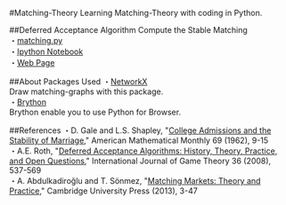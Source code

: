 #Matching-Theory
Learning Matching-Theory with coding in Python.  

##Deferred Acceptance Algorithm
Compute the Stable Matching  
・[matching.py](https://github.com/yoshimasaogawa/Matching-Theory/blob/master/matching.py)  
・[Ipython Notebook](http://nbviewer.ipython.org/github/yoshimasaogawa/Matching-Theory/blob/master/marriage.ipynb)  
・[Web Page](https://yoshimasaogawa.github.io/marriage/index.html)  
  
##About Packages Used
・[NetworkX](https://networkx.github.io/)  
Draw matching-graphs with this package.   
・[Brython](http://www.brython.info/)  
Brython enable you to use Python for Browser.  
  
##References
・D. Gale and L.S. Shapley, "[College Admissions and the Stability of Marriage](http://www.jstor.org/stable/2312726?seq=1#page_scan_tab_contents)," American Mathematical Monthly 69 (1962), 9-15  
・A.E. Roth, "[Deferred Acceptance Algorithms: History, Theory, Practice, and Open Questions](http://link.springer.com/article/10.1007/s00182-008-0117-6)," International Journal of Game Theory 36 (2008), 537-569  
・A. Abdulkadiroğlu and T. Sönmez, "[Matching Markets: Theory and Practice](http://ebooks.cambridge.org/chapter.jsf?bid=CBO9781139060011&cid=CBO9781139060011A010&tabName=Chapter)," Cambridge University Press (2013), 3-47  
